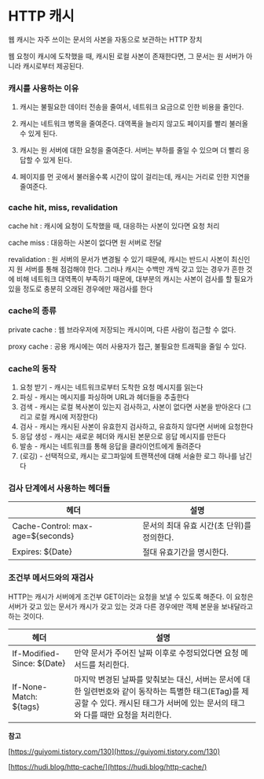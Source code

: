# HTTP 캐시

웹 캐시는 자주 쓰이는 문서의 사본을 자동으로 보관하는 HTTP 장치

웹 요청이 캐시에 도착했을 때, 캐시된 로컬 사본이 존재한다면, 그 문서는 원 서버가 아니라 캐시로부터 제공된다.

### 캐시를 사용하는 이유

1. 캐시는 불필요한 데이터 전송을 줄여서, 네트워크 요금으로 인한 비용을 줄인다.

2. 캐시는 네트워크 병목을 줄여준다. 대역폭을 늘리지 않고도 페이지를 빨리 불러올 수 있게 된다.

3. 캐시는 원 서버에 대한 요청을 줄여준다. 서버는 부하를 줄일 수 있으며 더 빨리 응답할 수 있게 된다.

4. 페이지를 먼 곳에서 불러올수록 시간이 많이 걸리는데, 캐시는 거리로 인한 지연을 줄여준다.

### cache hit, miss, revalidation

cache hit : 캐시에 요청이 도착했을 때, 대응하는 사본이 있다면 요청 처리

cache miss : 대응하는 사본이 없다면 원 서버로 전달

revalidation : 원 서버의 문서가 변경될 수 있기 때문에, 캐시는 반드시 사본이 최신인지 원 서버를 통해 점검해야 한다. 그러나 캐시는 수백만 개씩 갖고 있는 경우가 흔한 것에 비해 네트워크 대역폭이 부족하기 때문에, 대부분의 캐시는 사본이 검사를 할 필요가 있을 정도로 충분히 오래된 경우에만 재검사를 한다

### cache의 종류

private cache : 웹 브라우저에 저장되는 캐시이며, 다른 사람이 접근할 수 없다.

proxy cache : 공용 캐시에는 여러 사용자가 접근, 불필요한 트래픽을 줄일 수 있다.

### cache의 동작

1. 요청 받기 - 캐시는 네트워크로부터 도착한 요청 메시지를 읽는다
2. 파싱 - 캐시는 메시지를 파싱하며 URL과 헤더들을 추출한다
3. 검색 - 캐시는 로컬 복사본이 있는지 검사하고, 사본이 없다면 사본을 받아온다 (그리고 로컬 캐시에 저장한다)
4. 검사 - 캐시는 캐시된 사본이 유효한지 검사하고, 유효하지 않다면 서버에 요청한다
5. 응답 생성 - 캐시는 새로운 헤더와 캐시된 본문으로 응답 메시지를 만든다
6. 발송 - 캐시는 네트워크를 통해 응답을 클라이언트에게 돌려준다
7. (로깅) - 선택적으로, 캐시는 로그파일에 트랜잭션에 대해 서술한 로그 하나를 남긴다

### 검사 단계에서 사용하는 헤더들

| 헤더 | 설명 |
| --- | --- |
| Cache-Control: max-age=${seconds} | 문서의 최대 유효 시간(초 단위)를 정의한다. |
| Expires: ${Date} | 절대 유효기간을 명시한다. |

### 조건부 메서드와의 재검사

HTTP는 캐시가 서버에게 조건부 GET이라는 요청을 보낼 수 있도록 해준다. 이 요청은 서버가 갖고 있는 문서가 캐시가 갖고 있는 것과 다른 경우에만 객체 본문을 보내달라고 하는 것이다.

| 헤더 | 설명 |
| --- | --- |
| If-Modified-Since: ${Date} | 만약 문서가 주어진 날짜 이후로 수정되었다면 요청 메서드를 처리한다. |
| If-None-Match: ${tags} | 마지막 변경된 날짜를 맞춰보는 대신, 서버는 문서에 대한 일련번호와 같이 동작하는 특별한 태그(ETag)를 제공할 수 있다. 캐시된 태그가 서버에 있는 문서의 태그와 다를 때만 요청을 처리한다. |

**참고**

[https://guiyomi.tistory.com/130](https://guiyomi.tistory.com/130)

[https://hudi.blog/http-cache/](https://hudi.blog/http-cache/)